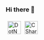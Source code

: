 ### Hi there 👋

<!--
**BuseDuran/BuseDuran** is a ✨ _special_ ✨ repository because its `README.md` (this file) appears on your GitHub profile.

Here are some ideas to get you started:

- 🔭 I’m currently working on ...
- 🌱 I’m currently learning ...
- 👯 I’m looking to collaborate on ...
- 🤔 I’m looking for help with ...
- 💬 Ask me about ...
- 📫 How to reach me: ...
- 😄 Pronouns: ...
- ⚡ Fun fact: ...
-->
<p float="left"><img style="padding:5px;" align="center" alt="DotNET" width="35px" src="https://upload.wikimedia.org/wikipedia/commons/thumb/e/ee/.NET_Core_Logo.svg/2048px-.NET_Core_Logo.svg.png"/><img style="padding:5px;" align="center" alt="CSharp" width="35px" src="https://seeklogo.com/images/C/c-sharp-c-logo-02F17714BA-seeklogo.com.png"/><!-- and more such images with different URLs in src --></p>
